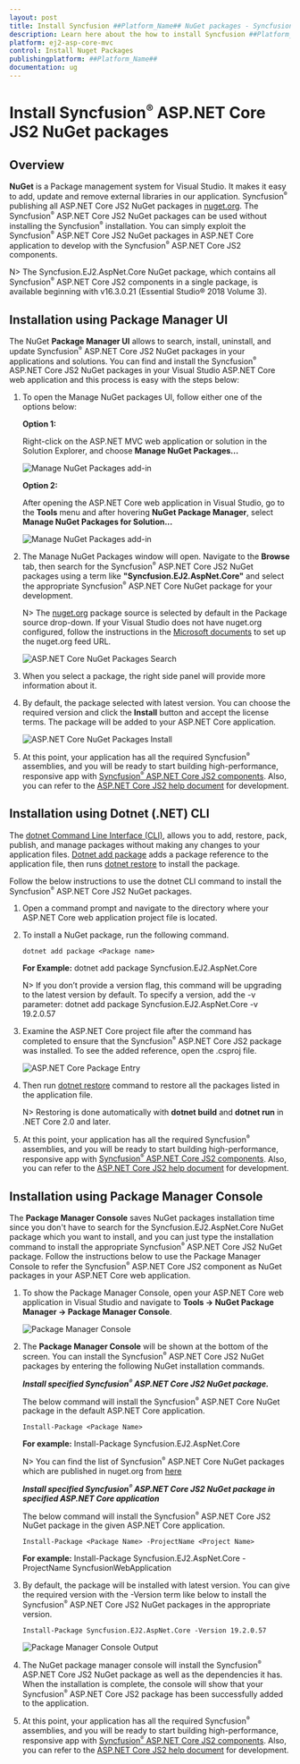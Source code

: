 ```yaml
---
layout: post
title: Install Syncfusion ##Platform_Name## NuGet packages - Syncfusion
description: Learn here about the how to install Syncfusion ##Platform_Name## NuGet packages from Package manager and NuGet manager.
platform: ej2-asp-core-mvc
control: Install Nuget Packages
publishingplatform: ##Platform_Name##
documentation: ug
---
```


# Install Syncfusion<sup style="font-size:70%">&reg;</sup> ASP.NET Core JS2 NuGet packages

## Overview

**NuGet** is a Package management system for Visual Studio. It makes it easy to add, update and remove external libraries in our application. Syncfusion<sup style="font-size:70%">&reg;</sup> publishing all ASP.NET Core JS2  NuGet packages in [nuget.org](https://www.nuget.org/packages?q=Tags%3A%22AspNet.Core%20EJ2%22+syncfusion). The Syncfusion<sup style="font-size:70%">&reg;</sup> ASP.NET Core JS2 NuGet packages can be used without installing the Syncfusion<sup style="font-size:70%">&reg;</sup> installation. You can simply exploit the Syncfusion<sup style="font-size:70%">&reg;</sup> ASP.NET Core JS2 NuGet packages in ASP.NET Core application to develop with the Syncfusion<sup style="font-size:70%">&reg;</sup> ASP.NET Core JS2 components.

N> The Syncfusion.EJ2.AspNet.Core NuGet package, which contains all Syncfusion<sup style="font-size:70%">&reg;</sup> ASP.NET Core JS2 components in a single package, is available beginning with v16.3.0.21 (Essential Studio&reg; 2018 Volume 3).

## Installation using Package Manager UI

The NuGet **Package Manager UI** allows to search, install, uninstall, and update Syncfusion<sup style="font-size:70%">&reg;</sup> ASP.NET Core JS2 NuGet packages in your applications and solutions. You can find and install the Syncfusion<sup style="font-size:70%">&reg;</sup> ASP.NET Core JS2 NuGet packages in your Visual Studio ASP.NET Core web application and this process is easy with the steps below:

1. To open the Manage NuGet packages UI, follow either one of the options below:

    **Option 1:**

    Right-click on the ASP.NET MVC web application or solution in the Solution Explorer, and choose **Manage NuGet Packages...**

    ![Manage NuGet Packages add-in](images/ManageNuGet.png)

    **Option 2:**

    After opening the ASP.NET Core web application in Visual Studio, go to the **Tools** menu and after hovering **NuGet Package Manager**, select **Manage NuGet Packages for Solution...**

    ![Manage NuGet Packages add-in](images/ManageNuGetOption2.png)

2. The Manage NuGet Packages window will open. Navigate to the **Browse** tab, then search for the Syncfusion<sup style="font-size:70%">&reg;</sup> ASP.NET Core JS2 NuGet packages using a term like **"Syncfusion.EJ2.AspNet.Core"** and select the appropriate Syncfusion<sup style="font-size:70%">&reg;</sup> ASP.NET Core NuGet package for your development.

    N> The [nuget.org](https://api.nuget.org/v3/index.json) package source is selected by default in the Package source drop-down. If your Visual Studio does not have nuget.org configured, follow the instructions in the [Microsoft documents](https://docs.microsoft.com/en-us/nuget/tools/package-manager-ui#package-sources) to set up the nuget.org feed URL.

    ![ASP.NET Core NuGet Packages Search](images/NuGetsearch.png)

3. When you select a package, the right side panel will provide more information about it.

4. By default, the package selected with latest version. You can choose the required version and click the **Install** button and accept the license terms. The package will be added to your ASP.NET Core application.

    ![ASP.NET Core NuGet Packages Install](images/InstallNuGet.png)

5. At this point, your application has all the required Syncfusion<sup style="font-size:70%">&reg;</sup> assemblies, and you will be ready to start building high-performance, responsive app with [Syncfusion<sup style="font-size:70%">&reg;</sup> ASP.NET Core JS2 components](https://www.syncfusion.com/aspnet-core-ui-controls). Also, you can refer to the [ASP.NET Core JS2 help document](https://ej2.syncfusion.com/aspnetcore/documentation/introduction/) for development.

## Installation using Dotnet (.NET) CLI

The [dotnet Command Line Interface (CLI)](https://docs.microsoft.com/en-us/nuget/consume-packages/install-use-packages-dotnet-cli), allows you to add, restore, pack, publish, and manage packages without making any changes to your application files. [Dotnet add package](https://docs.microsoft.com/en-us/dotnet/core/tools/dotnet-add-package?tabs=netcore2x) adds a package reference to the application file, then runs [dotnet restore](https://docs.microsoft.com/en-us/dotnet/core/tools/dotnet-restore?tabs=netcore2x) to install the package.

Follow the below instructions to use the dotnet CLI command to install the Syncfusion<sup style="font-size:70%">&reg;</sup> ASP.NET Core JS2 NuGet packages.

1. Open a command prompt and navigate to the directory where your ASP.NET Core web application project file is located.
2. To install a NuGet package, run the following command.

    ```dotnet add package <Package name>```

    **For Example:**
    dotnet add package Syncfusion.EJ2.AspNet.Core

    N> If you don’t provide a version flag, this command will be upgrading to the latest version by default. To specify a version, add the -v parameter: dotnet add package Syncfusion.EJ2.AspNet.Core -v 19.2.0.57

3. Examine the ASP.NET Core project file after the command has completed to ensure that the Syncfusion<sup style="font-size:70%">&reg;</sup> ASP.NET Core JS2 package was installed. To see the added reference, open the .csproj file.

    ![ASP.NET Core Package Entry ](images/packageentry.png)

4. Then run [dotnet restore](https://docs.microsoft.com/en-us/dotnet/core/tools/dotnet-restore?tabs=netcore2x) command to restore all the packages listed in the application file.

    N> Restoring is done automatically with **dotnet build** and **dotnet run** in .NET Core 2.0 and later.

5. At this point, your application has all the required Syncfusion<sup style="font-size:70%">&reg;</sup> assemblies, and you will be ready to start building high-performance, responsive app with [Syncfusion<sup style="font-size:70%">&reg;</sup> ASP.NET Core JS2 components](https://www.syncfusion.com/aspnet-core-ui-controls). Also, you can refer to the [ASP.NET Core JS2 help document](https://ej2.syncfusion.com/aspnetcore/documentation/introduction/) for development.

## Installation using Package Manager Console

The **Package Manager Console** saves NuGet packages installation time since you don't have to search for the Syncfusion.EJ2.AspNet.Core NuGet package which you want to install, and you can just type the installation command to install the appropriate Syncfusion<sup style="font-size:70%">&reg;</sup> ASP.NET Core JS2 NuGet package. Follow the instructions below to use the Package Manager Console to refer the Syncfusion<sup style="font-size:70%">&reg;</sup> ASP.NET Core JS2 component as NuGet packages in your ASP.NET Core web application.

1. To show the Package Manager Console, open your ASP.NET Core web application in Visual Studio and navigate to **Tools -> NuGet Package Manager -> Package Manager Console**.

    ![Package Manager Console ](images/console.png)

2. The **Package Manager Console** will be shown at the bottom of the screen. You can install the Syncfusion<sup style="font-size:70%">&reg;</sup> ASP.NET Core JS2 NuGet packages by entering the following NuGet installation commands.

    ***Install specified Syncfusion<sup style="font-size:70%">&reg;</sup> ASP.NET Core JS2 NuGet package.***

    The below command will install the Syncfusion<sup style="font-size:70%">&reg;</sup> ASP.NET Core NuGet package in the default ASP.NET Core application.

    ```Install-Package <Package Name>```

    **For example:** Install-Package Syncfusion.EJ2.AspNet.Core

    N> You can find the list of Syncfusion<sup style="font-size:70%">&reg;</sup> ASP.NET Core NuGet packages which are published in nuget.org from [here](https://www.nuget.org/packages?q=Tags%3A%22AspNet.Core%20EJ2%22+syncfusion)

    ***Install specified Syncfusion<sup style="font-size:70%">&reg;</sup> ASP.NET Core JS2 NuGet package in specified ASP.NET Core application***

    The below command will install the Syncfusion<sup style="font-size:70%">&reg;</sup> ASP.NET Core JS2 NuGet package in the given ASP.NET Core application.

    ```Install-Package <Package Name> -ProjectName <Project Name>```

    **For example:** Install-Package Syncfusion.EJ2.AspNet.Core -ProjectName SyncfusionWebApplication

3. By default, the package will be installed with latest version. You can give the required version with the -Version term like below to install the Syncfusion<sup style="font-size:70%">&reg;</sup> ASP.NET Core JS2 NuGet packages in the appropriate version.

    ```Install-Package Syncfusion.EJ2.AspNet.Core -Version 19.2.0.57```

    ![Package Manager Console Output ](images/ConsoleInstallationOutput.png)

4. The NuGet package manager console will install the Syncfusion<sup style="font-size:70%">&reg;</sup> ASP.NET Core JS2 NuGet package as well as the dependencies it has. When the installation is complete, the console will show that your Syncfusion<sup style="font-size:70%">&reg;</sup> ASP.NET Core JS2 package has been successfully added to the application.

5. At this point, your application has all the required Syncfusion<sup style="font-size:70%">&reg;</sup> assemblies, and you will be ready to start building high-performance, responsive app with [Syncfusion<sup style="font-size:70%">&reg;</sup> ASP.NET Core JS2 components](https://www.syncfusion.com/aspnet-core-ui-controls). Also, you can refer to the [ASP.NET Core JS2 help document](https://ej2.syncfusion.com/aspnetcore/documentation/introduction/) for development.